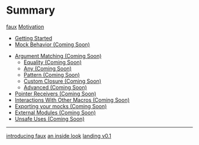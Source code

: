 # Summary

[faux](./faux.md)
[Motivation](./motivation.md)

- [Getting Started](./guide/getting-started.md)
- [Mock Behavior (Coming Soon)]()
<!-- - [Mock Expectations (Coming Soon)]() -->
- [Argument Matching (Coming Soon)]()
  - [Equality (Coming Soon)]()
  - [Any (Coming Soon)]()
  - [Pattern (Coming Soon)]()
  - [Custom Closure (Coming Soon)]()
  - [Advanced (Coming Soon)]()
- [Pointer Receivers (Coming Soon)]()
- [Interactions With Other Macros (Coming Soon)]()
- [Exporting your mocks (Coming Soon)]()
- [External Modules (Coming Soon)]()
- [Unsafe Uses (Coming Soon)]()

---------------------------------------------

[introducing faux](./blog/introducing-faux.md)
[an inside look](./blog/an-inside-look.md)
[landing v0.1](./blog/landing-v-0-1.md)
